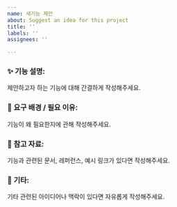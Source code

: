 ```yaml
---
name: 새기능 제안
about: Suggest an idea for this project
title: ''
labels: ''
assignees: ''

---
```


### ✨ **기능 설명**:
제안하고자 하는 기능에 대해 간결하게 작성해주세요.

### 🎯 **요구 배경 / 필요 이유**:
기능이 왜 필요한지에 관해 작성해주세요.

### 🔗 **참고 자료**:
기능과 관련된 문서, 레퍼런스, 예시 링크가 있다면 작성해주세요.

### 🧩 **기타**:
기타 관련된 아이디어나 맥락이 있다면 자유롭게 작성해주세요.

